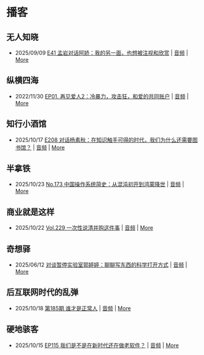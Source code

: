 # 播客

## 无人知晓
- 2025/09/09 [E41 孟岩对话阿娇：我的另一面，也想被注视和欣赏](https://www.xiaoyuzhoufm.com/episode/68bfcc2c9eb4a49300876f19) | [音频](https://dts-api.xiaoyuzhoufm.com/track/611719d3cb0b82e1df0ad29e/68bfcc2c9eb4a49300876f19/media.xyzcdn.net/611719d3cb0b82e1df0ad29e/lnDBqwDZpOI_yE-KjG76ffvJUE0h.m4a) | [More](channels/%E6%97%A0%E4%BA%BA%E7%9F%A5%E6%99%93.md)

## 纵横四海
- 2022/11/30 [EP01. 再见爱人2：冷暴力，攻击狂，和爱的共同账户](https://www.ximalaya.com/sound/592716797) | [音频](https://aod.cos.tx.xmcdn.com/storages/26c6-audiofreehighqps/E9/4E/GKwRIUEHXOodAq7-QQHYdhCw-aacv2-48K.m4a) | [More](channels/%E7%BA%B5%E6%A8%AA%E5%9B%9B%E6%B5%B7.md)

## 知行小酒馆
- 2025/10/17 [E208 对话杨素秋：在知识触手可得的时代，我们为什么还需要图书馆？](https://www.xiaoyuzhoufm.com/episode/68f1b7fc456ffec65e318203) | [音频](https://dts-api.xiaoyuzhoufm.com/track/6013f9f58e2f7ee375cf4216/68f1b7fc456ffec65e318203/media.xyzcdn.net/6013f9f58e2f7ee375cf4216/lvmshpCs_tbjWIpaNw_hHH1t2IKX.m4a) | [More](channels/%E7%9F%A5%E8%A1%8C%E5%B0%8F%E9%85%92%E9%A6%86.md)

## 半拿铁
- 2025/10/23 [No.173 中国操作系统简史：从混沌初开到鸿蒙降世](https://www.ximalaya.com/sound/923870452) | [音频](https://tk.wavpub.com/WPDL_JDtCwYPmBkBTPFPXyqCxZzMZxFNrgCeGbSZFMJJNdRuYPfDStuDYCZVhGX-04.m4a) | [More](channels/%E5%8D%8A%E6%8B%BF%E9%93%81.md)

## 商业就是这样
- 2025/10/22 [Vol.229 一次性说清并购这件事](https://www.ximalaya.com/sound/923739432) | [音频](https://aod.cos.tx.xmcdn.com/storages/5776-audiofreehighqps/5E/EB/GKwRIRwMzqOBAUwr0gQnqg7h.m4a) | [More](channels/%E5%95%86%E4%B8%9A%E5%B0%B1%E6%98%AF%E8%BF%99%E6%A0%B7.md)

## 奇想驿
- 2025/06/12 [对谈暂停实验室郭婷婷：聊聊写东西的科学打开方式](https://www.xiaoyuzhoufm.com/episode/684adc56574f065721d5960c) | [音频](https://dts-api.xiaoyuzhoufm.com/track/6034daea97755b8fc9c66480/684adc56574f065721d5960c/media.xyzcdn.net/6034daea97755b8fc9c66480/lsg_JvFtGZ36OBuiTLgzYxJmHHUx.m4a) | [More](channels/%E5%A5%87%E6%83%B3%E9%A9%BF.md)

## 后互联网时代的乱弹
- 2025/10/18 [第185期 谁才是正常人](https://hosting.wavpub.cn/pie/ep185/) | [音频](https://tk.wavpub.com/WPDL_prNbnNkRawehCYGqmkAWqXQUZPmfKYxeFxmhGMFJYcmUpUYxWrSKAJuCKS-ff.mp3) | [More](channels/%E5%90%8E%E4%BA%92%E8%81%94%E7%BD%91%E6%97%B6%E4%BB%A3%E7%9A%84%E4%B9%B1%E5%BC%B9.md)

## 硬地骇客
- 2025/10/15 [EP115 我们是不是在新时代还在做老软件？](https://www.xiaoyuzhoufm.com/episode/68efb58a2265473020ae0d88) | [音频](https://dts-api.xiaoyuzhoufm.com/track/640ee2438be5d40013fe4a87/68efb58a2265473020ae0d88/media.xyzcdn.net/640ee2438be5d40013fe4a87/lvFmXfRWMmONg9-BsoeIp5D9iJUX.m4a) | [More](channels/%E7%A1%AC%E5%9C%B0%E9%AA%87%E5%AE%A2.md)

